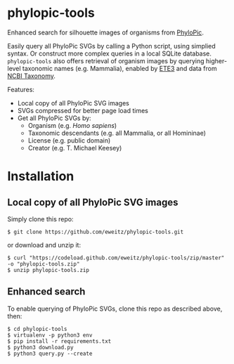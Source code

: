 # phylopic-tools

Enhanced search for silhouette images of organisms from [PhyloPic](http://phylopic.org/). 

Easily query all PhyloPic SVGs by calling a Python script, using simplied syntax.  Or construct more complex queries in a local SQLite database.  `phylopic-tools` also offers retrieval of organism images by querying higher-level taxonomic names (e.g. Mammalia), enabled by [ETE3](https://github.com/etetoolkit/ete) and data from [NCBI Taxonomy](https://www.ncbi.nlm.nih.gov/taxonomy).

Features:
* Local copy of all PhyloPic SVG images
* SVGs compressed for better page load times
* Get all PhyloPic SVGs by:
  * Organism (e.g. _Homo sapiens_)
  * Taxonomic descendants (e.g. all Mammalia, or all Homininae)
  * License (e.g. public domain)
  * Creator (e.g. T. Michael Keesey)

# Installation
## Local copy of all PhyloPic SVG images
Simply clone this repo:
```
$ git clone https://github.com/eweitz/phylopic-tools.git
```
or download and unzip it:
```
$ curl "https://codeload.github.com/eweitz/phylopic-tools/zip/master" -o "phylopic-tools.zip"
$ unzip phylopic-tools.zip
```

## Enhanced search
To enable querying of PhyloPic SVGs, clone this repo as described above, then:
```
$ cd phylopic-tools
$ virtualenv -p python3 env
$ pip install -r requirements.txt
$ python3 download.py
$ python3 query.py --create
```
